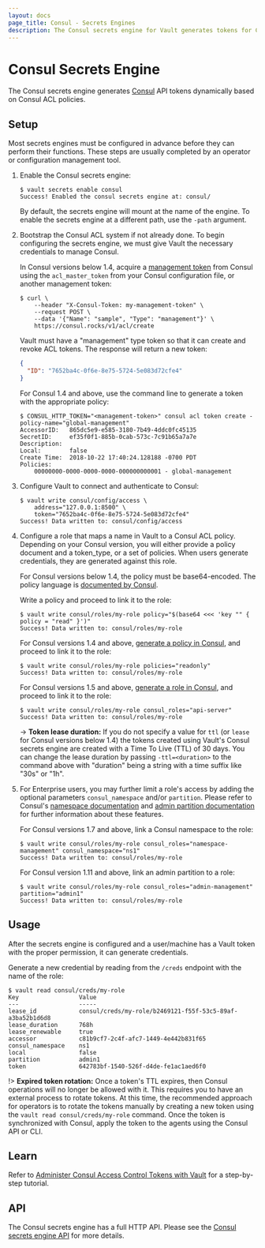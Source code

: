 ```yaml
---
layout: docs
page_title: Consul - Secrets Engines
description: The Consul secrets engine for Vault generates tokens for Consul dynamically.
---
```


# Consul Secrets Engine

The Consul secrets engine generates [Consul](https://www.consul.io) API tokens
dynamically based on Consul ACL policies.

## Setup

Most secrets engines must be configured in advance before they can perform their
functions. These steps are usually completed by an operator or configuration
management tool.

1.  Enable the Consul secrets engine:

    ```shell-session
    $ vault secrets enable consul
    Success! Enabled the consul secrets engine at: consul/
    ```

    By default, the secrets engine will mount at the name of the engine. To
    enable the secrets engine at a different path, use the `-path` argument.

1.  Bootstrap the Consul ACL system if not already done. To begin configuring the secrets engine, we must give Vault
    the necessary credentials to manage Consul.

    In Consul versions below 1.4, acquire a [management token][consul-mgmt-token] from Consul using the
    `acl_master_token` from your Consul configuration file, or another management token:

    ```shell-session
    $ curl \
        --header "X-Consul-Token: my-management-token" \
        --request POST \
        --data '{"Name": "sample", "Type": "management"}' \
        https://consul.rocks/v1/acl/create
    ```

    Vault must have a "management" type token so that it can create and revoke ACL
    tokens. The response will return a new token:

    ```json
    {
      "ID": "7652ba4c-0f6e-8e75-5724-5e083d72cfe4"
    }
    ```

    For Consul 1.4 and above, use the command line to generate a token with the appropriate policy:

    ```shell-session
    $ CONSUL_HTTP_TOKEN="<management-token>" consul acl token create -policy-name="global-management"
    AccessorID:   865dc5e9-e585-3180-7b49-4ddc0fc45135
    SecretID:     ef35f0f1-885b-0cab-573c-7c91b65a7a7e
    Description:
    Local:        false
    Create Time:  2018-10-22 17:40:24.128188 -0700 PDT
    Policies:
        00000000-0000-0000-0000-000000000001 - global-management
    ```

1.  Configure Vault to connect and authenticate to Consul:

    ```shell-session
    $ vault write consul/config/access \
        address="127.0.0.1:8500" \
        token="7652ba4c-0f6e-8e75-5724-5e083d72cfe4"
    Success! Data written to: consul/config/access
    ```

1.  Configure a role that maps a name in Vault to a Consul ACL policy. Depending on your Consul version,
    you will either provide a policy document and a token_type, or a set of policies.
    When users generate credentials, they are generated against this role.

    For Consul versions below 1.4, the policy must be base64-encoded. The policy language is
    [documented by Consul](https://www.consul.io/docs/security/acl/acl-legacy).

    Write a policy and proceed to link it to the role:

    ```shell-session
    $ vault write consul/roles/my-role policy="$(base64 <<< 'key "" { policy = "read" }')"
    Success! Data written to: consul/roles/my-role
    ```

    For Consul versions 1.4 and above, [generate a policy in Consul](https://www.consul.io/docs/guides/acl.html),
    and proceed to link it to the role:

    ```shell-session
    $ vault write consul/roles/my-role policies="readonly"
    Success! Data written to: consul/roles/my-role
    ```

    For Consul versions 1.5 and above, [generate a role in Consul](https://www.consul.io/api/acl/roles), and
    proceed to link it to the role:

    ```shell-session
    $ vault write consul/roles/my-role consul_roles="api-server"
    Success! Data written to: consul/roles/my-role
    ```

    -> **Token lease duration:** If you do not specify a value for `ttl` (or `lease` for Consul versions below 1.4) the
    tokens created using Vault's Consul secrets engine are created with a Time To Live (TTL) of 30 days. You can change
    the lease duration by passing `-ttl=<duration>` to the command above with "duration" being a string with a time
    suffix like "30s" or "1h".

1.  For Enterprise users, you may further limit a role's access by adding the optional parameters `consul_namespace` and/or
    `partition`. Please refer to Consul's [namespace documentation](https://www.consul.io/docs/enterprise/namespaces) and
    [admin partition documentation](https://www.consul.io/docs/enterprise/admin-partitions) for further information about
    these features.

    For Consul versions 1.7 and above, link a Consul namespace to the role:

    ```shell-session
    $ vault write consul/roles/my-role consul_roles="namespace-management" consul_namespace="ns1"
    Success! Data written to: consul/roles/my-role
    ```

    For Consul version 1.11 and above, link an admin partition to a role:

    ```shell-session
    $ vault write consul/roles/my-role consul_roles="admin-management" partition="admin1"
    Success! Data written to: consul/roles/my-role
    ```

## Usage

After the secrets engine is configured and a user/machine has a Vault token with
the proper permission, it can generate credentials.

Generate a new credential by reading from the `/creds` endpoint with the name
of the role:

```shell-session
$ vault read consul/creds/my-role
Key                 Value
---                 -----
lease_id            consul/creds/my-role/b2469121-f55f-53c5-89af-a3ba52b1d6d8
lease_duration      768h
lease_renewable     true
accessor            c81b9cf7-2c4f-afc7-1449-4e442b831f65
consul_namespace    ns1
local               false
partition           admin1
token               642783bf-1540-526f-d4de-fe1ac1aed6f0
```

!> **Expired token rotation:** Once a token's TTL expires, then Consul operations will no longer be allowed with it.
This requires you to have an external process to rotate tokens. At this time, the recommended approach for operators
is to rotate the tokens manually by creating a new token using the `vault read consul/creds/my-role` command. Once
the token is synchronized with Consul, apply the token to the agents using the Consul API or CLI.

## Learn

Refer to [Administer Consul Access Control Tokens with
Vault](https://learn.hashicorp.com/tutorials/consul/vault-consul-secrets) for a
step-by-step tutorial.

## API

The Consul secrets engine has a full HTTP API. Please see the
[Consul secrets engine API](/api-docs/secret/consul) for more
details.

[consul-mgmt-token]: https://www.consul.io/docs/agent/http/acl.html#acl_create
